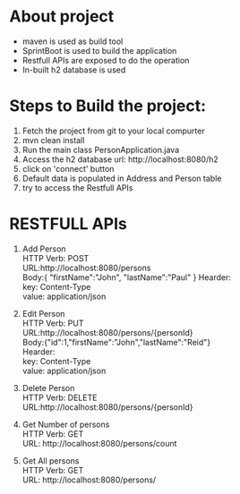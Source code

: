 # About project
- maven is used as build tool
- SprintBoot is used to build the application
- Restfull APIs are exposed to do the operation
- In-built h2 database is used

# Steps to Build the project:
1) Fetch the project from git to your local compurter
2) mvn clean install
3) Run the main class PersonApplication.java
4) Access the h2 database url: http://localhost:8080/h2
5) click on 'connect' button
6) Default data is populated in Address and Person table
7) try to access the Restfull APIs

# RESTFULL APIs
1) Add Person  
HTTP Verb: POST  
URL:http://localhost:8080/persons  
Body:{
   "firstName":"John",
   "lastName":"Paul"
}
Hearder:   
key: Content-Type  
value: application/json  

2) Edit Person  
HTTP Verb: PUT  
URL:http://localhost:8080/persons/{personId}  
Body:{"id":1,"firstName":"John","lastName":"Reid"}  
Hearder:   
key: Content-Type  
value: application/json  

3) Delete Person  
HTTP Verb: DELETE  
URL:http://localhost:8080/persons/{personId}  

4) Get Number of persons  
HTTP Verb: GET  
URL: http://localhost:8080/persons/count  

5)  Get All persons  
HTTP Verb: GET  
URL: http://localhost:8080/persons/  
